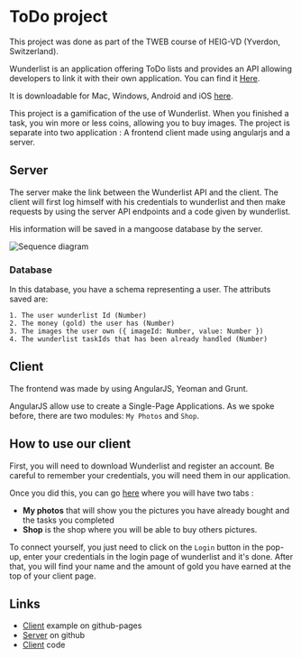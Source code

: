 # ToDo project

This project was done as part of the TWEB course of HEIG-VD (Yverdon, Switzerland).

Wunderlist is an application offering ToDo lists and provides an API allowing developers to link it with their own application. You can find it <a href="https://developer.wunderlist.com/documentation">Here</a>. 

It is downloadable for Mac, Windows, Android and iOS <a href="https://www.wunderlist.com/fr/download/">here</a>.

This project is a gamification of the use of Wunderlist. When you finished a task, you win more or less coins, allowing you to buy images. The project is separate into two application : A frontend client made using angularjs and a server.

## Server

The server make the link between the Wunderlist API and the client. The client will first log himself with his credentials to wunderlist and then make requests by using the server API endpoints and a code given by wunderlist. 

His information will be saved in a mangoose database by the server.

![Sequence diagram](https://github.com/remij1/TWEB_ToDoProject/blob/master/Authentification.png)

### Database

In this database, you have a schema representing a user. The attributs saved are:

    1. The user wunderlist Id (Number)
    2. The money (gold) the user has (Number)
    3. The images the user own ({ imageId: Number, value: Number })
    4. The wunderlist taskIds that has been already handled (Number)
	
## Client

The frontend was made by using AngularJS, Yeoman and Grunt.

AngularJS allow use to create a Single-Page Applications. As we spoke before, there are two modules: ```My Photos``` and ```Shop```.

## How to use our client

First, you will need to download Wunderlist and register an account. Be careful to remember your credentials, you will need them in our application.

Once you did this, you can go <a href="https://remij1.github.io/#!/dashboard">here</a> where you will have two tabs : 

- **My photos** that will show you the pictures you have already bought and the tasks you completed
- **Shop** is the shop where you will be able to buy others pictures.

To connect yourself, you just need to click on the ```Login``` button in the pop-up, enter your credentials in the login page of wunderlist and it's done. After that, you will find your name and the amount of gold you have earned at the top of your client page.

## Links 

- <a href="https://remij1.github.io/">Client</a> example on github-pages
- <a href="https://github.com/remij1/TWEB_ToDoProject_Backend">Server</a> on github
- <a href="https://github.com/remij1/remij1.github.io">Client</a> code
